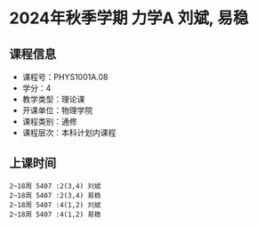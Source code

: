 # 2024年秋季学期 力学A 刘斌, 易稳






## 课程信息

- 课程号：PHYS1001A.08
- 学分：4
- 教学类型：理论课
- 开课单位：物理学院
- 课程类别：通修
- 课程层次：本科计划内课程

## 上课时间

```
2~18周 5407 :2(3,4) 刘斌
2~18周 5407 :2(3,4) 易稳
2~18周 5407 :4(1,2) 刘斌
2~18周 5407 :4(1,2) 易稳
```

